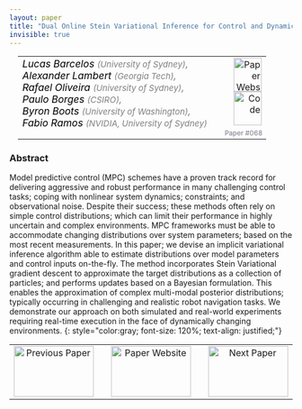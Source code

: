 ```yaml
---
layout: paper
title: "Dual Online Stein Variational Inference for Control and Dynamics"
invisible: true
---
```

<table width = "95%" style="padding-left: 15px; margin-left: auto; margin-right: 10px;">
<tr><td style = "vertical-align: top; padding-right: 25px;" rowspan="2">
<span style="color:black; font-size: 110%;"><i>
Lucas Barcelos <span style="color:gray; font-size: 85%">(University of Sydney)</span><span style="color:gray; font-size: 100%">,</span><br>  Alexander Lambert <span style="color:gray; font-size: 85%">(Georgia Tech)</span><span style="color:gray; font-size: 100%">,</span><br>  Rafael Oliveira <span style="color:gray; font-size: 85%">(University of Sydney)</span><span style="color:gray; font-size: 100%">,</span><br>  Paulo Borges <span style="color:gray; font-size: 85%">(CSIRO)</span><span style="color:gray; font-size: 100%">,</span><br>  Byron Boots <span style="color:gray; font-size: 85%">(University of Washington)</span><span style="color:gray; font-size: 100%">,</span><br>  Fabio Ramos <span style="color:gray; font-size: 85%">(NVIDIA, University of Sydney)</span>
</i></span>
</td>
<td style="text-align: right;"><a href="http://www.roboticsproceedings.org/rss17/p068.pdf"><img src="{{ site.baseurl }}/images/paper_link.png" alt="Paper Website" width = "50"  height = "60"/></a><br>    <a href="https://github.com/lubaroli/dust"><img src="{{ site.baseurl }}/images/software_link.png" alt="Code" width = "50"  height = "60"/></a><br> </td>
</tr>
<tr>
<td style="color:#777789; text-align:right; font-size: 75%; margin-right:10px;">Paper&nbsp;#068</td>
</tr>
</table>


### Abstract
Model predictive control (MPC) schemes have a proven track record for delivering aggressive and robust performance in many challenging control tasks; coping with nonlinear system dynamics; constraints; and observational noise. Despite their success; these methods often rely on simple control distributions; which can limit their performance in highly uncertain and complex environments. MPC frameworks must be able to accommodate changing distributions over system parameters; based on the most recent measurements. In this paper; we devise an implicit variational inference algorithm able to estimate distributions over model parameters and control inputs on-the-fly. The method incorporates Stein Variational gradient descent to approximate the target distributions as a collection of particles; and performs updates based on a Bayesian formulation. This enables the approximation of complex multi-modal posterior distributions; typically occurring in challenging and realistic robot navigation tasks. We demonstrate our approach on both simulated and real-world experiments requiring real-time execution in the face of dynamically changing environments.
{: style="color:gray; font-size: 120%; text-align: justified;"}



<table width="100%">
 <tr>
    <td style="width: 30%; text-align: center;"><a href="{{ site.baseurl }}/program/papers/067/">
<img src="{{ site.baseurl }}/images/previous_icon.png"
       alt="Previous Paper" width = "142"  height = "90"/> 
</a> </td>
<td style="text-align: center;"><a href="{{ site.baseurl }}/program/papers">
<img src="{{ site.baseurl }}/images/overview_icon.png"
       alt="Paper Website" width = "142"  height = "90"/> 
</a> </td>
    <td style="width: 30%; text-align: center;"><a href="{{ site.baseurl }}/program/papers/069/">
    <img src="{{ site.baseurl }}/images/next_icon.png"
        alt="Next Paper" width = "142"  height = "90"/>
    </a></td>
</tr>
</table>